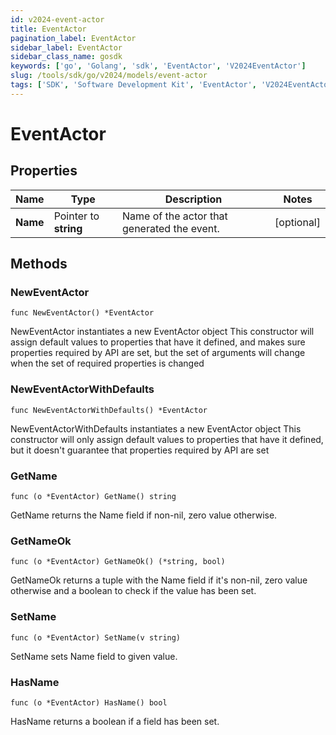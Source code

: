 ```yaml
---
id: v2024-event-actor
title: EventActor
pagination_label: EventActor
sidebar_label: EventActor
sidebar_class_name: gosdk
keywords: ['go', 'Golang', 'sdk', 'EventActor', 'V2024EventActor']
slug: /tools/sdk/go/v2024/models/event-actor
tags: ['SDK', 'Software Development Kit', 'EventActor', 'V2024EventActor']
---
```


# EventActor

## Properties

| Name | Type | Description | Notes |
| --- | --- | --- | --- |
| **Name** | Pointer to **string** | Name of the actor that generated the event. | [optional] |

## Methods

### NewEventActor

`func NewEventActor() *EventActor`

NewEventActor instantiates a new EventActor object This constructor will assign default values to properties that have it defined, and makes sure properties required by API are set, but the set of arguments will change when the set of required properties is changed

### NewEventActorWithDefaults

`func NewEventActorWithDefaults() *EventActor`

NewEventActorWithDefaults instantiates a new EventActor object This constructor will only assign default values to properties that have it defined, but it doesn't guarantee that properties required by API are set

### GetName

`func (o *EventActor) GetName() string`

GetName returns the Name field if non-nil, zero value otherwise.

### GetNameOk

`func (o *EventActor) GetNameOk() (*string, bool)`

GetNameOk returns a tuple with the Name field if it's non-nil, zero value otherwise and a boolean to check if the value has been set.

### SetName

`func (o *EventActor) SetName(v string)`

SetName sets Name field to given value.

### HasName

`func (o *EventActor) HasName() bool`

HasName returns a boolean if a field has been set.
